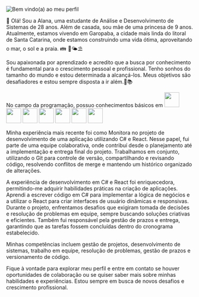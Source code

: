 ![Bem vindo(a) ao meu perfil](https://user-images.githubusercontent.com/108146481/211069271-5248b7ab-d3aa-43f8-9dd4-262040adeb3e.png)

:wave: Olá! Sou a Alana, uma estudante de Análise e Desenvolvimento de Sistemas de 28 anos. Além de casada, sou mãe de uma princesa de 9 anos. Atualmente, estamos vivendo em Garopaba, a cidade mais linda do litoral de Santa Catarina, onde estamos construindo uma vida ótima, aproveitando o mar, o sol e a praia. :family: :ocean::sun_behind_small_cloud::parasol_on_ground:

Sou apaixonada por aprendizado e acredito que a busca por conhecimento é fundamental para o crescimento pessoal e profissional. Tenho sonhos do tamanho do mundo e estou determinada a alcançá-los. Meus objetivos são desafiadores e estou sempre disposta a ir além.:dart::books:    

No campo da programação, possuo conhecimentos básicos em
<img src="https://cdn.jsdelivr.net/gh/devicons/devicon/icons/csharp/csharp-original.svg" width="40" height="40"/>
<img src="https://cdn.jsdelivr.net/gh/devicons/devicon/icons/css3/css3-original-wordmark.svg" width="40" height="40"/>
<img src="https://cdn.jsdelivr.net/gh/devicons/devicon/icons/git/git-original.svg" width="40" height="40"/>
<img src="https://cdn.jsdelivr.net/gh/devicons/devicon/icons/go/go-original-wordmark.svg" width="40" height="40"/>
<img src="https://cdn.jsdelivr.net/gh/devicons/devicon/icons/html5/html5-original-wordmark.svg" width="40" height="40"/>
<img src="https://cdn.jsdelivr.net/gh/devicons/devicon/icons/javascript/javascript-original.svg" width="40" height="40"/>
<img src="https://cdn.jsdelivr.net/gh/devicons/devicon/icons/react/react-original-wordmark.svg" width="40" height="40"/>

Minha experiência mais recente foi como Monitora no projeto de desenvolvimento de uma aplicação utilizando C# e React. Nesse papel, fui parte de uma equipe colaborativa, onde contribuí desde o planejamento até a implementação e entrega final do projeto. Trabalhamos em conjunto, utilizando o Git para controle de versão, compartilhando e revisando código, resolvendo conflitos de merge e mantendo um histórico organizado de alterações.

A experiência de desenvolvimento em C# e React foi enriquecedora, permitindo-me adquirir habilidades práticas na criação de aplicações. Aprendi a escrever código em C# para implementar a lógica de negócios e a utilizar o React para criar interfaces de usuário dinâmicas e responsivas. Durante o projeto, enfrentamos desafios que exigiram tomada de decisões e resolução de problemas em equipe, sempre buscando soluções criativas e eficientes. Também fui responsável pela gestão de prazos e entrega, garantindo que as tarefas fossem concluídas dentro do cronograma estabelecido.

Minhas competências incluem gestão de projetos, desenvolvimento de sistemas, trabalho em equipe, resolução de problemas, gestão de prazos e versionamento de código.

Fique à vontade para explorar meu perfil e entre em contato se houver oportunidades de colaboração ou se quiser saber mais sobre minhas habilidades e experiências. Estou sempre em busca de novos desafios e crescimento profissional.
